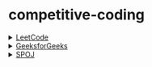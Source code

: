 # competitive-coding
 
<div>
  <details>
    <summary><a href="https://leetcode.com">LeetCode</a></summary>
    <table>
     <tr>
      <th>Problems</th>
      <th>Solutions</th>
     </tr>
    <table>
  </details>
  
  <details>
    <summary><a href="https://www.codechef.com">CodeChef</a></summary>
      
  | Problem | solutions |
  | -------- | ----------- |
  |  |  |
  
  </details>
  
  <details>
    <summary><a href="https://www.geeksforgeeks.org">GeeksforGeeks</a></summary>
     
  | Problem | solutions |
  | -------- | ----------- |
  |  |  |
  
  </details>
  
  <details>
    <summary><a href="https://www.spoj.com">SPOJ</a></summary>
     
  | Problem | solutions |
  | -------- | ----------- |
  |  |  |
  
  </details>
</div>
